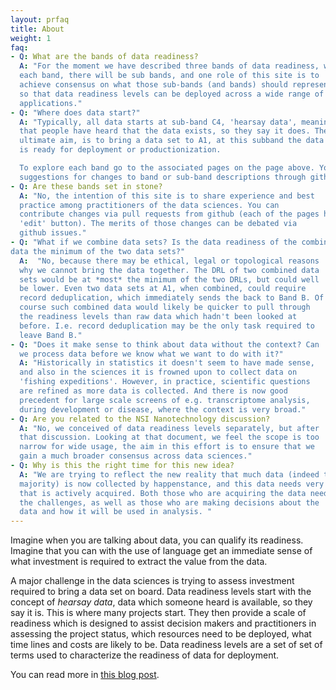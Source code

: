 ```yaml
---
layout: prfaq
title: About
weight: 1
faq:
- Q: What are the bands of data readiness?
  A: "For the moment we have described three bands of data readiness, within
  each band, there will be sub bands, and one role of this site is to
  achieve consensus on what those sub-bands (and bands) should represent
  so that data readiness levels can be deployed across a wide range of
  applications."
- Q: "Where does data start?"
  A: "Typically, all data starts at sub-band C4, 'hearsay data', meaning
  that people have heard that the data exists, so they say it does. The
  ultimate aim, is to bring a data set to A1, at this subband the data
  is ready for deployment or productionization. 

  To explore each band go to the associated pages on the page above. You can make
  suggestions for changes to band or sub-band descriptions through github pull requests."
- Q: Are these bands set in stone?
  A: "No, the intention of this site is to share experience and best
  practice among practitioners of the data sciences. You can
  contribute changes via pull requests from github (each of the pages has an
  'edit' button). The merits of those changes can be debated via
  github issues."
- Q: "What if we combine data sets? Is the data readiness of the combined
data the minimum of the two data sets?"
  A:  "No, because there may be ethical, legal or topological reasons
  why we cannot bring the data together. The DRL of two combined data
  sets would be at *most* the minimum of the two DRLs, but could well
  be lower. Even two data sets at A1, when combined, could require
  record deduplication, which immediately sends the back to Band B. Of
  course such combined data would likely be quicker to pull through
  the readiness levels than raw data which hadn't been looked at
  before. I.e. record deduplication may be the only task required to
  leave Band B."
- Q: "Does it make sense to think about data without the context? Can
  we process data before we know what we want to do with it?"
  A: "Historically in statistics it doesn't seem to have made sense,
  and also in the sciences it is frowned upon to collect data on
  'fishing expeditions'. However, in practice, scientific questions
  are refined as more data is collected. And there is now good
  precedent for large scale screens of e.g. transcriptome analysis,
  during development or disease, where the context is very broad."
- Q: Are you related to the NSI Nanotechnology discussion?
  A: "No, we conceived of data readiness levels separately, but after
  that discussion. Looking at that document, we feel the scope is too
  narrow for wide usage, the aim in this effort is to ensure that we
  gain a much broader consensus across data sciences."
- Q: Why is this the right time for this new idea?
  A: "We are trying to reflect the new reality that much data (indeed the
  majority) is now collected by happenstance, and this data needs very different treatment from data
  that is actively acquired. Both those who are acquiring the data need to be cognisant of
  the challenges, as well as those who are making decisions about the
  data and how it will be used in analysis. "
---
```


Imagine when you are talking about data, you can qualify its
readiness. Imagine that you can with the use of language get an
immediate sense of what investment is required to extract the value
from the data.

A major challenge in the data sciences is trying to assess investment
required to bring a data set on board. Data readiness levels start
with the concept of *hearsay data*, data which someone heard is
available, so they say it is. This is where many projects start. They
then provide a scale of readiness which is designed to assist decision
makers and practitioners in assessing the project status, which
resources need to be deployed, what time lines and costs are likely to
be. Data readiness levels are a set of set of terms used to characterize the
readiness of data for deployment.

You can read more in [this blog post](http://inverseprobability.com/2017/01/12/data-readiness-levels).

